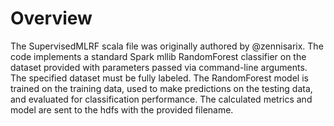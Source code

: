 # Overview
The SupervisedMLRF scala file was originally authored by @zennisarix.
The code implements a standard Spark mllib RandomForest classifier on the dataset provided with parameters passed via command-line arguments. The specified dataset must be fully labeled. The RandomForest model is trained on the training data, used to make predictions on the testing data, and evaluated for classification performance. The calculated metrics and model are sent to the hdfs with the provided filename.
